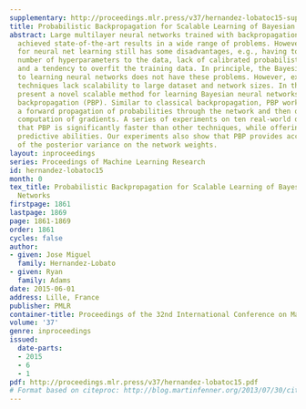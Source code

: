 ```yaml
---
supplementary: http://proceedings.mlr.press/v37/hernandez-lobatoc15-supp.pdf
title: Probabilistic Backpropagation for Scalable Learning of Bayesian Neural Networks
abstract: Large multilayer neural networks trained with backpropagation have recently
  achieved state-of-the-art results in a wide range of problems. However, using backprop
  for neural net learning still has some disadvantages, e.g., having to tune a large
  number of hyperparameters to the data, lack of calibrated probabilistic predictions,
  and a tendency to overfit the training data. In principle, the Bayesian approach
  to learning neural networks does not have these problems. However, existing Bayesian
  techniques lack scalability to large dataset and network sizes. In this work we
  present a novel scalable method for learning Bayesian neural networks, called probabilistic
  backpropagation (PBP). Similar to classical backpropagation, PBP works by computing
  a forward propagation of probabilities through the network and then doing a backward
  computation of gradients. A series of experiments on ten real-world datasets show
  that PBP is significantly faster than other techniques, while offering competitive
  predictive abilities. Our experiments also show that PBP provides accurate estimates
  of the posterior variance on the network weights.
layout: inproceedings
series: Proceedings of Machine Learning Research
id: hernandez-lobatoc15
month: 0
tex_title: Probabilistic Backpropagation for Scalable Learning of Bayesian Neural
  Networks
firstpage: 1861
lastpage: 1869
page: 1861-1869
order: 1861
cycles: false
author:
- given: Jose Miguel
  family: Hernandez-Lobato
- given: Ryan
  family: Adams
date: 2015-06-01
address: Lille, France
publisher: PMLR
container-title: Proceedings of the 32nd International Conference on Machine Learning
volume: '37'
genre: inproceedings
issued:
  date-parts:
  - 2015
  - 6
  - 1
pdf: http://proceedings.mlr.press/v37/hernandez-lobatoc15.pdf
# Format based on citeproc: http://blog.martinfenner.org/2013/07/30/citeproc-yaml-for-bibliographies/
---
```

